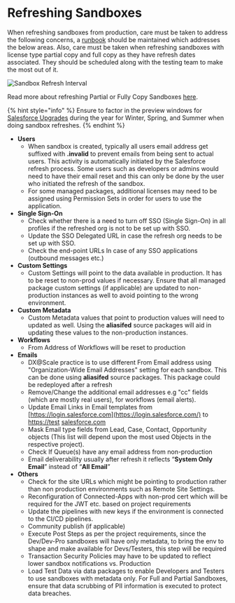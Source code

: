 # Refreshing Sandboxes

When refreshing sandboxes from production, care must be taken to address the following concerns, a [runbook](../scm/tracking-manual-steps.md) should be maintained which addresses the below areas. Also, care must be taken when refreshing sandboxes with license type partial copy and full copy as they have refresh dates associated. They should be scheduled along with the testing team to make the most out of it.

![Sandbox Refresh Interval](../.gitbook/assets/image%20%2853%29.png)

Read more about refreshing Partial or Fully Copy Sandboxes [here](https://help.salesforce.com/articleView?id=000313358&type=1&mode=1).

{% hint style="info" %}
Ensure to factor in the preview windows for [Salesforce Upgrades](https://help.salesforce.com/articleView?id=getstart_upgrades.htm&type=0) during the year for Winter, Spring, and Summer when doing sandbox refreshes.
{% endhint %}

* **Users** 
  * When sandbox is created, typically all users email address get suffixed with **.invalid** to prevent emails from being sent to actual users. This activity is automatically initiated by the Salesforce refresh process. Some users such as developers or admins would need to have their email reset and this can only be done by the user who initiated the refresh of the sandbox.
  * For some managed packages, additional licenses may need to be assigned using Permission Sets in order for users to use the application.
* **Single Sign-On**
  * Check whether there is a need to turn off  SSO \(Single Sign-On\) in all profiles if the refreshed org is not to be set up with SSO. 
  * Update the SSO Delegated URL in case the refresh org needs to be set up with SSO.
  * Check the end-point URLs In case of any SSO applications \(outbound messages etc.\)
* **Custom Settings**
  * Custom Settings will point to the data available in production. It has to be reset to non-prod values if necessary.  Ensure that all managed package custom settings \(if applicable\) are updated to non-production instances as well to avoid pointing to the wrong environment.
* **Custom Metadata**
  * Custom Metadata values that point to production values will need to updated as well.  Using the **aliasifed** source packages will aid in updating these values to the non-production instances.
* **Workflows**
  * From Address of Workflows will be reset to production
* **Emails**
  * DX@Scale practice is to use different From Email address using "Organization-Wide Email Addresses" setting for each sandbox. This can be done using **aliasifed** source packages. This package could be redeployed after a refresh
  * Remove/Change the additional email addresses e.g "cc" fields \(which are mostly real users\), for workflows \(email alerts\).
  * Update Email Links in Email templates from [https://login.salesforce.com](https://login.salesforce.com/) to [https://test](https://test/)  [salesforce.com](http://salesforce.com/) 
  * Mask Email type fields from Lead, Case, Contact, Opportunity objects \(This list will depend upon the most used Objects in the respective project\).
  * Check If Queue\(s\) have any email address from non-production
  * Email deliverability usually after refresh it reflects “**System Only Email**” instead of “**All Email**”
* **Others**
  * Check for the site URLs which might be pointing to production rather than non production environments such as Remote Site Settings.
  * Reconfiguration of Connected-Apps with non-prod cert which will be required for the JWT etc. based on project requirements
  * Update the pipelines with new keys if the environment is connected to the CI/CD pipelines.
  * Community publish \(if applicable\)
  * Execute Post Steps as per the project requirements, since the Dev/Dev-Pro sandboxes will have only metadata, to bring the env to shape and make available for Devs/Testers, this step will be required
  * Transaction Security Policies may have to be updated to reflect lower sandbox notifications vs. Production
  * Load Test Data via data packages to enable Developers and Testers to use sandboxes with metadata only.  For Full and Partial Sandboxes, ensure that data scrubbing of PII information is executed to protect data breaches.





